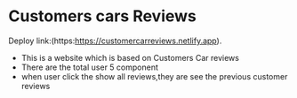 # Customers cars Reviews
Deploy link:(https:https://customercarreviews.netlify.app).

<div>
  <ul>
    <li> This is a website which is based on Customers Car reviews </li>
    <li>There are the total user 5 component</li>
    <li> when user click the show all reviews,they are see the previous customer reviews </li>
 </ul>
</div>